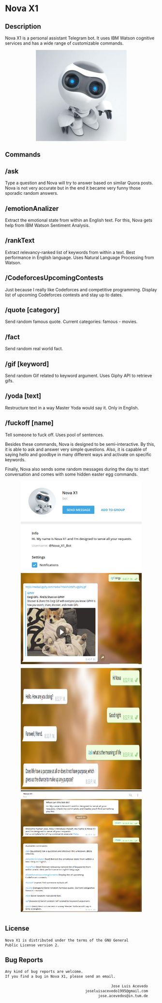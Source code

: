 # Nova X1

## Description

Nova X1 is a personal assistant Telegram bot. It uses IBM Watson cognitive services and has a wide range of customizable commands.

<div align="center">
	<img src="screenshots/logo.jpg" width="300" height="300">
</div>

## Commands

## /ask

Type a question and Nova will try to answer based on similar Quora posts. Nova is not very accurate but in the end it became very funny those sporadic random answers.

## /emotionAnalizer

Extract the emotional state from within an English text. For this, Nova gets help from IBM Watson Sentiment Analysis.

## /rankText

Extract relevancy-ranked list of keywords from within a text. Best performance in English language. Uses Natural Language Processing from Watson.

## /CodeforcesUpcomingContests

Just because I really like Codeforces and competitive programming. Display list of upcoming Codeforces contests and stay up to dates.

## /quote [category]

Send random famous quote. Current categories: famous - movies.

## /fact

Send random real world fact.

## /gif [keyword]

Send random Gif related to keyword argument. Uses Giphy API to retrieve gifs.

## /yoda [text]

Restructure text in a way Master Yoda would say it. Only in English.

## /fuckoff [name]

Tell someone to fuck off. Uses pool of sentences.

Besides these commands, Nova is designed to be semi-interactive. By this, it is able to ask and answer very simple questions. Also, it is capable of saying hello and goodbye in many different ways and activate on specific keywords.

Finally, Nova also sends some random messages during the day to start conversation and comes with some hidden easter egg commands.

<div align="center" style="padding-bottom:10px;">
	<img src="screenshots/1.png" width="400" height="300">
	<img src="screenshots/4.png" width="400" height="300">
</div>

<div align="center" style="padding-bottom:10px;">
	<img src="screenshots/3.png" width="400" height="400">
	<img src="screenshots/2.png" width="400" height="400">
</div>

## License
```
Nova X1 is distributed under the terms of the GNU General
Public License version 2.
```

## Bug Reports
```
Any kind of bug reports are welcome.
If you find a bug in Nova X1, please send an email.

                                                 Jose Luis Acevedo
                                     joseluisacevedo1995@gmail.com
                                     	   jose.acevedos@in.tum.de
```